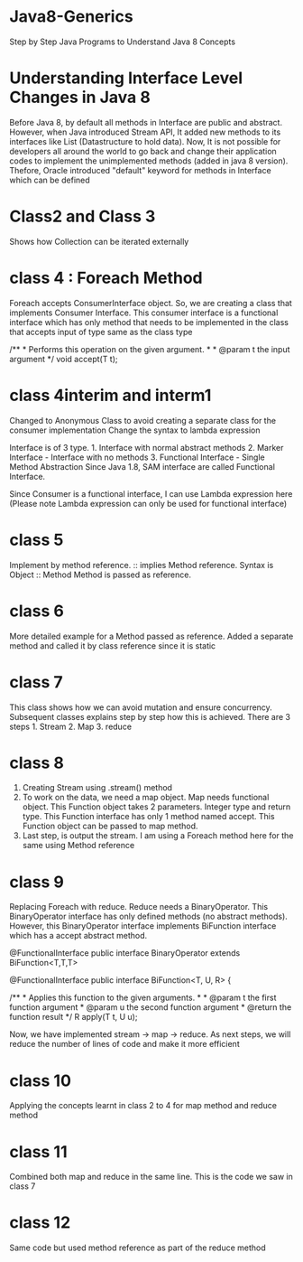 # Java8-Generics
Step by Step Java Programs to Understand Java 8 Concepts

# Understanding Interface Level Changes in Java 8
Before Java 8, by default all methods in Interface are public and abstract. However, when Java introduced Stream API, It added new methods to its interfaces like List (Datastructure to hold data). Now, It is not possible for developers all around the world to go back and change their application codes to implement the unimplemented methods (added in java 8 version). Thefore, Oracle introduced 
"default" keyword for methods in Interface which can be defined

# Class2 and Class 3
Shows how Collection can be iterated externally

# class 4 : Foreach Method
Foreach accepts ConsumerInterface object. So, we are creating a class that implements Consumer Interface. This consumer interface is a functional interface which has only method that needs to be implemented in the class that accepts input of type same as the class type

 /**
     * Performs this operation on the given argument.
     *
     * @param t the input argument
     */
    void accept(T t);

# class 4interim and interm1
Changed to Anonymous Class to avoid creating a separate class for the consumer implementation
Change the syntax to lambda expression

Interface is of 3 type. 
    1. Interface with normal abstract methods
    2. Marker Interface - Interface with no methods
    3. Functional Interface - Single Method Abstraction
Since Java 1.8, SAM interface are called Functional Interface.

Since Consumer is a functional interface, I can use Lambda expression here (Please note Lambda expression can only be used for functional interface)

# class 5
Implement by method reference. :: implies Method reference. 
Syntax is Object :: Method
Method is passed as reference.

# class 6
More detailed example for a Method passed as reference.
Added a separate method and called it by class reference since it is static

# class 7
This class shows how we can avoid mutation and ensure concurrency. Subsequent classes explains step by step how this is achieved. There are 3 steps
    1. Stream
    2. Map
    3. reduce

# class 8
1. Creating Stream using .stream() method
2. To work on the data, we need a map object. Map needs functional object. This Function object takes 2 parameters. Integer type and return type. This Function interface has only 1 method named accept. This Function object can be passed to map method.
3. Last step, is output the stream. I am using a Foreach method here for the same using Method reference

# class 9
Replacing Foreach with reduce. Reduce needs a BinaryOperator. This BinaryOperator interface has only defined methods (no abstract methods). However, this BinaryOperator interface implements BiFunction interface which has a accept abstract method.

@FunctionalInterface
public interface BinaryOperator<T> extends BiFunction<T,T,T>

@FunctionalInterface
public interface BiFunction<T, U, R> {

/**
     * Applies this function to the given arguments.
     *
     * @param t the first function argument
     * @param u the second function argument
     * @return the function result
     */
    R apply(T t, U u);

Now, we have implemented stream -> map -> reduce. As next steps, we will reduce the number of lines of code and make it more efficient

# class 10
Applying the concepts learnt in class 2 to 4 for map method and reduce method

# class 11
Combined both map and reduce in the same line. This is the code we saw in class 7

# class 12
Same code but used method reference as part of the reduce method
